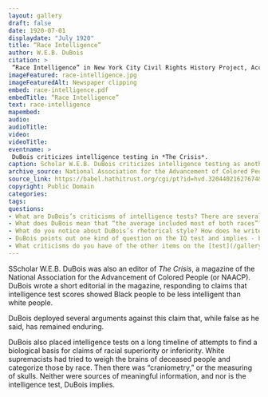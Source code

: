 ```yaml
--- 
layout: gallery
draft: false
date: 1920-07-01
displaydate: "July 1920"
title: “Race Intelligence”
author: W.E.B. DuBois
citation: >
 “Race Intelligence” in New York City Civil Rights History Project, Accessed: [Month Day, Year], https://nyccivilrightshistory.org/gallery/race-intelligence."
imageFeatured: race-intelligence.jpg
imageFeaturedAlt: Newspaper clipping
embed: race-intelligence.pdf
embedTitle: “Race Intelligence”
text: race-intelligence
mapembed: 
audio: 
audioTitle: 
video: 
videoTitle: 
eventname: >
 DuBois criticizes intelligence testing in *The Crisis*. 
caption: Scholar W.E.B. DuBois criticizes intelligence testing as another attempt to claim a false scientific basis for white supremacy. 
archive_source: National Association for the Advancement of Colored People, *The Crisis*, Volume 20, No. 3, July 1920 
source_link: https://babel.hathitrust.org/cgi/pt?id=hvd.32044021627674&view=1up&seq=513
copyright: Public Domain
categories: 
tags: 
questions: 
- What are DuBois’s criticisms of intelligence tests? There are several different ones, so make sure you find more than one. 
- What does DuBois mean that “the average included most of both races”? How are the mathematics concepts of “average” and “range” a part of his argument? 
- What do you notice about DuBois’s rhetorical style? How does he write this piece? How do you think he wants his readers to feel? 
- DuBois points out one kind of question on the IQ test and implies - but does not state why - it is unfair. Why is it unfair to ask test takers to “complete pictures where the net was missing in the tennis court or the ball in the bowling alley”?  
- What criticisms do you have of the other items on the [test](/gallery/army-test)?
--- 
```


SScholar W.E.B. DuBois was also an editor of *The Crisis*, a magazine of the National Association for the Advancement of Colored People (or NAACP). DuBois wrote a short editorial in the magazine, responding to claims that intelligence test scores showed Black people to be less intelligent than white people.

DuBois deployed several arguments against this claim that, while false as he said, has remained enduring.

DuBois also placed intelligence tests on a long timeline of attempts to find a biological basis for claims of racial superiority or inferiority. White supremacists had tried to weigh the brains of deceased people and categorize those by race. Then there was “craniometry,” or the measuring of skulls. Neither were sources of meaningful information, and nor is the intelligence test, DuBois implies.
